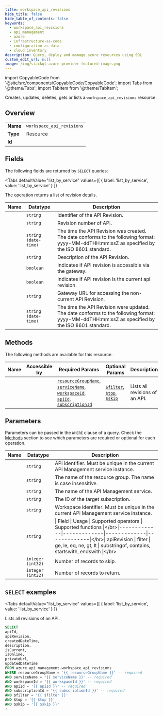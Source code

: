 ```yaml
--- 
title: workspace_api_revisions
hide_title: false
hide_table_of_contents: false
keywords:
  - workspace_api_revisions
  - api_management
  - azure
  - infrastructure-as-code
  - configuration-as-data
  - cloud inventory
description: Query, deploy and manage azure resources using SQL
custom_edit_url: null
image: /img/stackql-azure-provider-featured-image.png
---
```


import CopyableCode from '@site/src/components/CopyableCode/CopyableCode';
import Tabs from '@theme/Tabs';
import TabItem from '@theme/TabItem';

Creates, updates, deletes, gets or lists a <code>workspace_api_revisions</code> resource.

## Overview
<table><tbody>
<tr><td><b>Name</b></td><td><code>workspace_api_revisions</code></td></tr>
<tr><td><b>Type</b></td><td>Resource</td></tr>
<tr><td><b>Id</b></td><td><CopyableCode code="azure.api_management.workspace_api_revisions" /></td></tr>
</tbody></table>

## Fields

The following fields are returned by `SELECT` queries:

<Tabs
    defaultValue="list_by_service"
    values={[
        { label: 'list_by_service', value: 'list_by_service' }
    ]}
>
<TabItem value="list_by_service">

The operation returns a list of revision details.

<table>
<thead>
    <tr>
    <th>Name</th>
    <th>Datatype</th>
    <th>Description</th>
    </tr>
</thead>
<tbody>
<tr>
    <td><CopyableCode code="apiId" /></td>
    <td><code>string</code></td>
    <td>Identifier of the API Revision.</td>
</tr>
<tr>
    <td><CopyableCode code="apiRevision" /></td>
    <td><code>string</code></td>
    <td>Revision number of API.</td>
</tr>
<tr>
    <td><CopyableCode code="createdDateTime" /></td>
    <td><code>string (date-time)</code></td>
    <td>The time the API Revision was created. The date conforms to the following format: yyyy-MM-ddTHH:mm:ssZ as specified by the ISO 8601 standard.</td>
</tr>
<tr>
    <td><CopyableCode code="description" /></td>
    <td><code>string</code></td>
    <td>Description of the API Revision.</td>
</tr>
<tr>
    <td><CopyableCode code="isCurrent" /></td>
    <td><code>boolean</code></td>
    <td>Indicates if API revision is accessible via the gateway.</td>
</tr>
<tr>
    <td><CopyableCode code="isOnline" /></td>
    <td><code>boolean</code></td>
    <td>Indicates if API revision is the current api revision.</td>
</tr>
<tr>
    <td><CopyableCode code="privateUrl" /></td>
    <td><code>string</code></td>
    <td>Gateway URL for accessing the non-current API Revision.</td>
</tr>
<tr>
    <td><CopyableCode code="updatedDateTime" /></td>
    <td><code>string (date-time)</code></td>
    <td>The time the API Revision were updated. The date conforms to the following format: yyyy-MM-ddTHH:mm:ssZ as specified by the ISO 8601 standard.</td>
</tr>
</tbody>
</table>
</TabItem>
</Tabs>

## Methods

The following methods are available for this resource:

<table>
<thead>
    <tr>
    <th>Name</th>
    <th>Accessible by</th>
    <th>Required Params</th>
    <th>Optional Params</th>
    <th>Description</th>
    </tr>
</thead>
<tbody>
<tr>
    <td><a href="#list_by_service"><CopyableCode code="list_by_service" /></a></td>
    <td><CopyableCode code="select" /></td>
    <td><a href="#parameter-resourceGroupName"><code>resourceGroupName</code></a>, <a href="#parameter-serviceName"><code>serviceName</code></a>, <a href="#parameter-workspaceId"><code>workspaceId</code></a>, <a href="#parameter-apiId"><code>apiId</code></a>, <a href="#parameter-subscriptionId"><code>subscriptionId</code></a></td>
    <td><a href="#parameter-$filter"><code>$filter</code></a>, <a href="#parameter-$top"><code>$top</code></a>, <a href="#parameter-$skip"><code>$skip</code></a></td>
    <td>Lists all revisions of an API.</td>
</tr>
</tbody>
</table>

## Parameters

Parameters can be passed in the `WHERE` clause of a query. Check the [Methods](#methods) section to see which parameters are required or optional for each operation.

<table>
<thead>
    <tr>
    <th>Name</th>
    <th>Datatype</th>
    <th>Description</th>
    </tr>
</thead>
<tbody>
<tr id="parameter-apiId">
    <td><CopyableCode code="apiId" /></td>
    <td><code>string</code></td>
    <td>API identifier. Must be unique in the current API Management service instance.</td>
</tr>
<tr id="parameter-resourceGroupName">
    <td><CopyableCode code="resourceGroupName" /></td>
    <td><code>string</code></td>
    <td>The name of the resource group. The name is case insensitive.</td>
</tr>
<tr id="parameter-serviceName">
    <td><CopyableCode code="serviceName" /></td>
    <td><code>string</code></td>
    <td>The name of the API Management service.</td>
</tr>
<tr id="parameter-subscriptionId">
    <td><CopyableCode code="subscriptionId" /></td>
    <td><code>string</code></td>
    <td>The ID of the target subscription.</td>
</tr>
<tr id="parameter-workspaceId">
    <td><CopyableCode code="workspaceId" /></td>
    <td><code>string</code></td>
    <td>Workspace identifier. Must be unique in the current API Management service instance.</td>
</tr>
<tr id="parameter-$filter">
    <td><CopyableCode code="$filter" /></td>
    <td><code>string</code></td>
    <td>|     Field     |     Usage     |     Supported operators     |     Supported functions     |&lt;/br&gt;|-------------|-------------|-------------|-------------|&lt;/br&gt;| apiRevision | filter | ge, le, eq, ne, gt, lt | substringof, contains, startswith, endswith |&lt;/br&gt;</td>
</tr>
<tr id="parameter-$skip">
    <td><CopyableCode code="$skip" /></td>
    <td><code>integer (int32)</code></td>
    <td>Number of records to skip.</td>
</tr>
<tr id="parameter-$top">
    <td><CopyableCode code="$top" /></td>
    <td><code>integer (int32)</code></td>
    <td>Number of records to return.</td>
</tr>
</tbody>
</table>

## `SELECT` examples

<Tabs
    defaultValue="list_by_service"
    values={[
        { label: 'list_by_service', value: 'list_by_service' }
    ]}
>
<TabItem value="list_by_service">

Lists all revisions of an API.

```sql
SELECT
apiId,
apiRevision,
createdDateTime,
description,
isCurrent,
isOnline,
privateUrl,
updatedDateTime
FROM azure.api_management.workspace_api_revisions
WHERE resourceGroupName = '{{ resourceGroupName }}' -- required
AND serviceName = '{{ serviceName }}' -- required
AND workspaceId = '{{ workspaceId }}' -- required
AND apiId = '{{ apiId }}' -- required
AND subscriptionId = '{{ subscriptionId }}' -- required
AND $filter = '{{ $filter }}'
AND $top = '{{ $top }}'
AND $skip = '{{ $skip }}'
;
```
</TabItem>
</Tabs>
